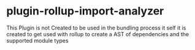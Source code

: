 # plugin-rollup-import-analyzer
This Plugin is not Created to be used in the bundling process it self it is created to get used with rollup to create a AST of dependencies and the supported module types
